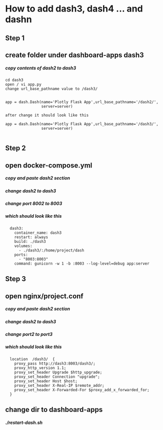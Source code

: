 # How to add dash3, dash4 ... and dashn

## Step 1
## create folder under dashboard-apps  dash3
##### copy contents of dash2 to dash3

```
cd dash3
open / vi app.py
change url_base_pathname value to /dash3/


app = dash.Dash(name='Plotly Flask App',url_base_pathname='/dash2/',
                server=server)
                
after change it should look like this

app = dash.Dash(name='Plotly Flask App',url_base_pathname='/dash3/',
                server=server)
                
```

## Step 2
## open docker-compose.yml 
##### copy and paste dash2 section 
##### change dash2 to dash3
##### change port 8002 to 8003
##### which should look like this
```
  dash3:
    container_name: dash3
    restart: always
    build: ./dash3
    volumes:
      - ./dash3/:/home/project/dash
    ports:
      - "8003:8003"
    command: gunicorn -w 1 -b :8003 --log-level=debug app:server   
```    

## Step 3
## open nginx/project.conf
##### copy and paste dash2 section 
##### change dash2 to dash3
##### change port2 to port3
##### which should look like this
```   
  location  /dash3/  {
    proxy_pass http://dash3:8003/dash3/;
    proxy_http_version 1.1;
    proxy_set_header Upgrade $http_upgrade;
    proxy_set_header Connection "upgrade";
    proxy_set_header Host $host;
    proxy_set_header X-Real-IP $remote_addr;
    proxy_set_header X-Forwarded-For $proxy_add_x_forwarded_for;
  }	
```  
## change dir to dashboard-apps
##### ./restart-dash.sh  
